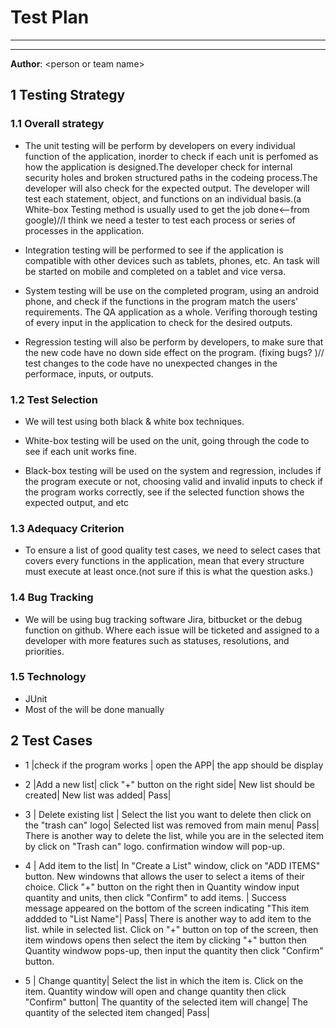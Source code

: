# Test Plan
********************************************

*********************************************
**Author**: \<person or team name\>

## 1 Testing Strategy

### 1.1 Overall strategy

- The unit testing will be perform by developers on every individual function of the application, inorder to check if each unit is perfomed as how the application is designed.The developer check for internal security holes and broken structured paths in the codeing process.The developer will also check for the expected output. The developer will test each statement, object, and functions on an individual basis.(a White-box Testing method is usually used to get the job done<--from google)//I think we need a tester to test each process or series of processes in the application.

- Integration testing will be performed to see if the application is compatible with other devices such as tablets, phones, etc. An task will be started on mobile and completed on a tablet and vice versa.

- System testing will be use on the completed program, using an android phone, and check if the functions in the program match the users' requirements. The QA application as a whole. Verifing thorough testing of every input in the application to check for the desired outputs.

- Regression testing will also be perform by developers, to make sure that the new code have no down side effect on the program. (fixing bugs? )// test changes to the code have no unexpected changes in the performace, inputs, or outputs.

### 1.2 Test Selection

- We will test using both black & white box techniques.

- White-box testing will be used on the unit, going through the code to see if each unit works fine.

- Black-box testing will be used on the system and regression, includes if the program execute or not, choosing valid and invalid inputs to check if the program works correctly, see if the selected function shows the expected output, and etc


### 1.3 Adequacy Criterion

- To ensure a list of good quality test cases, we need to select cases that covers every functions in the application, mean that every structure must execute at least once.(not sure if this is what the question asks.)

### 1.4 Bug Tracking

- We will be using bug tracking software Jira, bitbucket or the debug function on github. Where each issue will be ticketed and assigned to a developer with more features such as statuses, resolutions, and priorities.

### 1.5 Technology

 - JUnit
 - Most of the will be done manually 

## 2 Test Cases

- 1 |check if the program works | open the APP| the app should be display

- 2 |Add a new list| click "+" button on the right side| New list should be created| New list was added| Pass| 

- 3 | Delete existing list | Select the list you want to delete then click on the "trash can" logo| Selected list was removed from main menu| Pass| There is another way to delete the list, while you are in the selected item by click on "Trash can" logo. confirmation window will pop-up.

- 4 | Add item to the list| In "Create a List" window, click on "ADD ITEMS" button. New windowns that allows the user to select a items of their choice. Click "+" button on the right then in Quantity window input quantity and units, then click "Confirm" to add items. | Success message appeared on the bottom of the screen indicating "This item addded to "List Name"| Pass| There is another way to add item to the list. while in selected list. Click on "+" button on top of the screen, then item windows opens then select the item by clicking "+" button then Quantity windwow pops-up, then input the quantity then click "Confirm" button.

- 5 | Change quantity| Select the list in which the item is. Click on the item. Quantity window will open and change quantity then click "Confirm" button| The quantity of the selected item will change| The quantity of the selected item changed| Pass|

